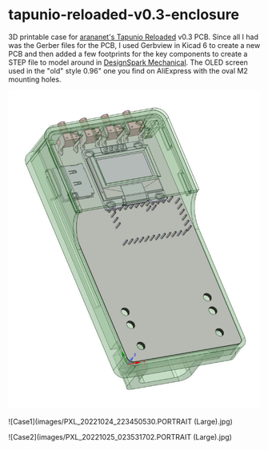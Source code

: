 # tapunio-reloaded-v0.3-enclosure
3D printable case for [arananet's Tapunio Reloaded](https://github.com/arananet/Tapuino-Reloaded) v0.3 PCB.  Since all I had was the Gerber files for the PCB, I used Gerbview in Kicad 6 to create a new PCB and then added a few footprints for the key components to create a STEP file to model around in [DesignSpark Mechanical](https://www.rs-online.com/designspark/home). The OLED screen used in the "old" style 0.96" one you find on AliExpress with the oval M2 mounting holes.

![DesignSpark](images/DesignSpark.jpg)

![Case1](images/PXL_20221024_223450530.PORTRAIT (Large).jpg)

![Case2](images/PXL_20221025_023531702.PORTRAIT (Large).jpg)

